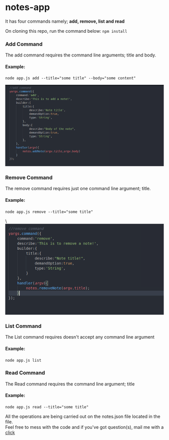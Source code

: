 # notes-app
<p>It has four commands namely; <b>add, remove, list and read</b></p>
<p>On cloning this repo, run the command below: <code>npm install</code><p>
<h3>Add Command</h3>
<p>The add command requires the command line arguments; title and body.</p>
<h4>Example:</h4>
<p><code>node app.js add --title="some title" --body="some content"</code></p>
<img src="./images/add-command.png" alt="add-command" />
<h3>Remove Command</h3>
<p>The remove command requires just one command line argument; title.</p>
<h4>Example:</h4>
<p><code>node app.js remove --title="some title"</code></p>\
<img src="./images/remove-command.png" alt="remove-command" />
<h3>List Command</h3>
<p>The List command requires doesn't accept any command line argument</p>
<h4>Example:</h4>
<p><code>node app.js list</code></p>
<h3>Read Command</h3>
<p>The Read command requires the command line argument; title</p>
<h4>Example:</h4>
<p><code>node app.js read --title="some title"</code></p>
<p>All the operations are being carried out on the notes.json file located in the file.<br> Feel free to mess with the code and if you've got question(s), mail me with a <a href="mailto:astonishingdami9@gmail.com">click</a></p>
